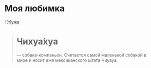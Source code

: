 # Моя любимка

! [Жужа](zb-1-web.jpg)

> # Чихуа́хуа 
> — собака-компаньон. 
> Считается самой маленькой собакой в мире и 
> носит имя мексиканского штата Чиуауа. 
